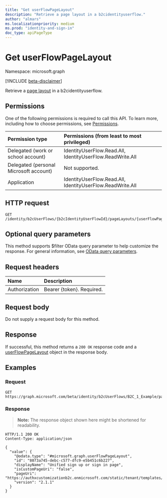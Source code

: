 ```yaml
---
title: "Get userFlowPageLayout"
description: "Retrieve a page layout in a b2cidentityuserflow."
author: "almars"
ms.localizationpriority: medium
ms.prod: "identity-and-sign-in"
doc_type: apiPageType
---
```


# Get userFlowPageLayout
Namespace: microsoft.graph

[!INCLUDE [beta-disclaimer](../../includes/beta-disclaimer.md)]

Retrieve a [page layout](../resources/userflowpagelayout.md) in a b2cidentityuserflow.

## Permissions
One of the following permissions is required to call this API. To learn more, including how to choose permissions, see [Permissions](/graph/permissions-reference).

|Permission type|Permissions (from least to most privileged)|
|:---|:---|
|Delegated (work or school account)|IdentityUserFlow.Read.All, IdentityUserFlow.ReadWrite.All|
|Delegated (personal Microsoft account)|Not supported.|
|Application|IdentityUserFlow.Read.All, IdentityUserFlow.ReadWrite.All|

## HTTP request

<!-- {
  "blockType": "ignored"
}
-->
``` http
GET /identity/b2cUserFlows/{b2cIdentityUserFlowId}/pageLayouts/{userFlowPageLayoutId}
```

## Optional query parameters
This method supports $filter OData query parameter to help customize the response. For general information, see [OData query parameters](/graph/query-parameters).

## Request headers
|Name|Description|
|:---|:---|
|Authorization|Bearer {token}. Required.|

## Request body
Do not supply a request body for this method.

## Response

If successful, this method returns a `200 OK` response code and a [userFlowPageLayout](../resources/userflowpagelayout.md) object in the response body.

## Examples

### Request
<!-- {
  "blockType": "request",
  "name": "get_userflowpagelayout"
}
-->
``` http
GET https://graph.microsoft.com/beta/identity/b2cUserFlows/B2C_1_Example/pageLayouts/api.signinandsignupwithpassword1.1
```


### Response
>**Note:** The response object shown here might be shortened for readability.
<!-- {
  "blockType": "response",
  "truncated": true,
  "@odata.type": "microsoft.graph.userFlowPageLayout"
}
-->
``` http
HTTP/1.1 200 OK
Content-Type: application/json

{
  "value": {
    "@odata.type": "#microsoft.graph.userFlowPageLayout",
    "id": "8073a745-debc-c577-dfc9-e5b451c6b227",
    "displayName": "Unified sign up or sign in page",
    "isCustomPageUri": "false",
    "pageUri": "https://authxcustomizationb2c.onmicrosoft.com/static/tenant/templates/AzureBlue/unified.cshtml",
    "version": "2.1.1"
  }
}
```

